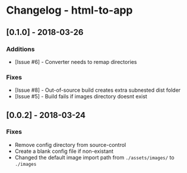 # Changelog - html-to-app

## [0.1.0] - 2018-03-26

### Additions

- [Issue #6] - Converter needs to remap directories

### Fixes

- [Issue #8] - Out-of-source build creates extra subnested dist folder
- [Issue #5] - Build fails if images directory doesnt exist

## [0.0.2] - 2018-03-24

### Fixes

- Remove config directory from source-control
- Create a blank config file if non-existant
- Changed the default image import path from `./assets/images/` to `./images`
